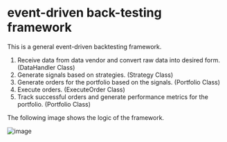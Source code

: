 # event-driven back-testing framework
This is a general event-driven backtesting framework.
1. Receive data from data vendor and convert raw data into desired form. (DataHandler Class)
2. Generate signals based on strategies. (Strategy Class)
3. Generate orders for the portfolio based on the signals. (Portfolio Class)
4. Execute orders. (ExecuteOrder Class)
5. Track successful orders and generate performance metrics for the portfolio. (Portfolio Class)


The following image shows the logic of the framework.

![image](https://user-images.githubusercontent.com/71861810/123497078-859a7f80-d5f9-11eb-957f-37cb721ab5ad.png)
